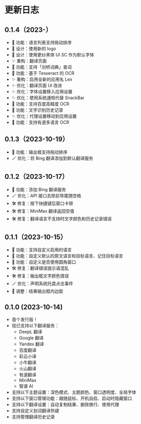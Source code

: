 # 更新日志

## 0.1.4（2023-）

- 🧩 功能：语言列表支持拖动排序
- 🎨 设计：使用新的 logo
- 🎨 设计：使用更纱黑体 UI SC 作为默认字体
- ✨ 重构：翻译页面
- 🧩 功能：支持「剑桥词典」查词
- 🧩 功能：基于 Tesseract 的 OCR
- ✨ 重构：启用全新的应用名 Lex
- ✨ 优化：翻译页面 UI 改进
- ✨ 优化：字体设置移入应用设置
- ✨ 优化：使用系统通知代替 SnackBar
- 🧩 功能：支持百度高精度 OCR
- 🧩 功能：文字识别历史记录
- ✨ 优化：代理设置移动到应用设置
- 🧩 功能：支持有道多语言 OCR

## 0.1.3（2023-10-19）

- 🧩 功能：输出框支持拖动排序
- 🪄 优化：将 Bing 翻译添加到默认翻译服务

## 0.1.2（2023-10-17）

- 🧩 功能：添加 Bing 翻译服务
- 🪄 优化：API 接口去除前导尾随空格
- 🛠️ 修复：按下快捷键后窗口卡顿
- 🛠️ 修复：MiniMax 翻译返回空值
- 🛠️ 修复：翻译语言不支持时文字颜色和历史记录错误

## 0.1.1（2023-10-15）

- 🧩 功能：支持自定义启用的语言
- 🧩 功能：自定义默认的原文语言和目标语言、记住目标语言
- 🧩 功能：自定义是否使用圆角窗口
- 🛠️ 修复：翻译错误提示语混乱
- 🛠️ 修复：输出框文字颜色错误
- 🪄 优化：声明系统托盘点击事件
- 🎨 调整：结果输出框内边距

## 0.1.0 (2023-10-14)

- 首个发行版！
- 现已支持以下翻译服务：
  - DeepL 翻译
  - Google 翻译
  - Yandex 翻译
  - 百度翻译
  - 彩云小译
  - 小牛翻译
  - 火山翻译
  - 有道翻译
  - MiniMax
  - 智谱 AI
- 支持以下主题设置：深色模式、主题颜色、窗口透明度、全局字体
- 支持以下窗口管理功能：跟随鼠标、开机自启、启动时隐藏窗口
- 支持以下翻译设置：自动复制结果、删除换行、使用代理
- 支持自定义划词翻译热键
- 支持管理翻译历史记录
